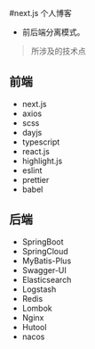 #next.js 个人博客

- 前后端分离模式。

> 所涉及的技术点

## 前端
- next.js
- axios
- scss
- dayjs
- typescript
- react.js
- highlight.js
- eslint
- prettier
- babel

## 后端
- SpringBoot
- SpringCloud
- MyBatis-Plus
- Swagger-UI
- Elasticsearch
- Logstash
- Redis
- Lombok
- Nginx
- Hutool
- nacos